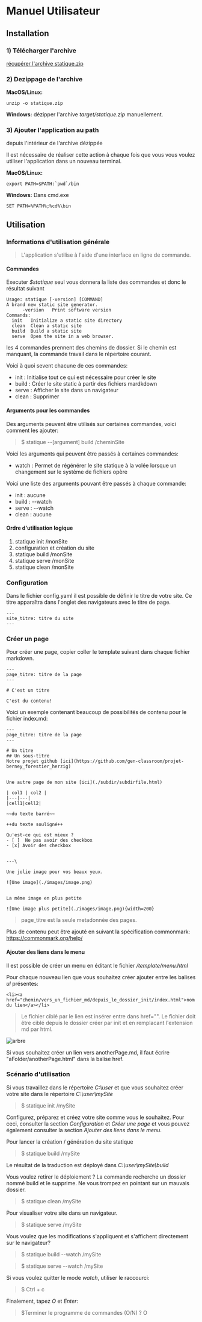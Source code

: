 # Manuel Utilisateur

## Installation

### 1) Télécharger l'archive
[récupérer l'archive statique.zip](https://github.com/gen-classroom/projet-berney_forestier_herzig/releases)

### 2) Dezippage de l'archive
**MacOS/Linux:**

```
unzip -o statique.zip
```

**Windows:**
dézipper l'archive *target/statique.zip* manuellement.

### 3) Ajouter l'application au path
 depuis l'intérieur de l'archive dézippée
 
Il est nécessaire de réaliser cette action à chaque fois que vous vous voulez utiliser l'application dans un nouveau terminal.
 
**MacOS/Linux:**  
```
export PATH=$PATH:`pwd`/bin
```

**Windows:**
Dans cmd.exe
```  
SET PATH=%PATH%;%cd%\bin
```

## Utilisation

### Informations d'utilisation générale

>L'application s'utilise à l'aide d'une interface en ligne de commande.

#### Commandes

Executer <i>$statique</i> seul vous donnera la liste des commandes et donc le résultat suivant
```	
Usage: statique [-version] [COMMAND]
A brand new static site generator.
      -version   Print software version
Commands:
  init   Initialize a static site directory
  clean  Clean a static site
  build  Build a static site
  serve  Open the site in a web browser.
```

les 4 commandes prennent des chemins de dossier. Si le chemin est manquant, la commande travail dans le répertoire
courant. 

Voici à quoi sevent chacune de ces commandes:
* init : Initialise tout ce qui est nécessaire pour créer le site
* build : Créer le site static à partir des fichiers mardkdown
* serve : Afficher le site dans un navigateur
* clean : Supprimer 

#### Arguments pour les commandes

Des arguments peuvent être utilisés sur certaines commandes, voici comment les ajouter:
>$ statique --[argument] build /cheminSite

Voici les arguments qui peuvent être passés à certaines commandes:
* watch : Permet de régénérer le site statique à la volée lorsque un changement sur le système de fichiers opère

Voici une liste des arguments pouvant être passés à chaque commande:
* init : aucune
* build : --watch
* serve : --watch
* clean : aucune

#### Ordre d'utilisation logique

1. statique init /monSite
2. configuration et création du site
3. statique build /monSite
4. statique serve /monSite
5. statique clean /monSite

### Configuration
Dans le fichier config.yaml il est possible de définir le titre de votre site. Ce titre
apparaîtra dans l'onglet des navigateurs avec le titre de page.
```
---
site_titre: titre du site
---
```

### Créer un page
Pour créer une page, copier coller le template suivant dans chaque fichier markdown.
```
---
page_titre: titre de la page
---

# C'est un titre

C'est du contenu!
```
Voici un exemple contenant beaucoup de possibilités de contenu pour le fichier index.md:
```
---
page_titre: titre de la page
---

# Un titre
## Un sous-titre
Notre projet github [ici](https://github.com/gen-classroom/projet-berney_forestier_herzig)


Une autre page de mon site [ici](./subdir/subdirfile.html)

| col1 | col2 |
|---|---|
|cell1|cell2|

~~du texte barré~~

++du texte souligné++

Qu'est-ce qui est mieux ?
- [ ]  Ne pas avoir des checkbox
- [x] Avoir des checkbox


---\

Une jolie image pour vos beaux yeux.

![Une image](./images/image.png)


La même image en plus petite

![Une image plus petite](./images/image.png){width=200}

```

> page_titre est la seule metadonnée des pages.

Plus de contenu peut être ajouté en suivant la spécification commonmark:
https://commonmark.org/help/

#### Ajouter des liens dans le menu
Il est possible de créer un menu en éditant le fichier <i>/template/menu.html</i>

Pour chaque nouveau lien que vous souhaitez créer ajouter entre les balises <i>ul</i> présentes:
```
<li><a href="chemin/vers_un_fichier_md/depuis_le_dossier_init/index.html">nom du lien</a></li>
````
> Le fichier ciblé par le lien est insérer entre dans href="<fichier ici>". Le fichier doit être ciblé depuis 
> le dossier créer par init et en remplacant l'extension md par html.

![arbre](figures/arbre.png)
			      	    
Si vous souhaitez créer un lien vers anotherPage.md, il faut écrire "aFolder/anotherPage.html" dans la balise href.

### Scénario d'utilisation

Si vous travaillez dans le répertoire <i>C:\user</i> et que vous souhaitez créer votre site dans le répertoire <i>C:\user\mySite</i>
>$ statique init /mySite

Configurez, préparez et créez votre site comme vous le souhaitez.
Pour ceci, consulter la section *Configuration* et *Créer une page* et vous pouvez également consulter  la section *Ajouter des liens dans le menu*.

Pour lancer la création / génération du site statique
>$ statique build /mySite

Le résultat de la traduction est déployé dans <i>C:\user\mySite\build</i>

Vous voulez retirer le déploiement ?
La commande recherche un dossier nommé build et le supprime. Ne vous trompez en pointant sur un mauvais dossier.
>$ statique clean /mySite

Pour visualiser votre site dans un navigateur.
>$ statique serve /mySite

Vous voulez que les modifications s'appliquent et s'affichent directement sur le navigateur?
>$ statique build --watch /mySite
	
>$ statique serve --watch /mySite

Si vous voulez quitter le mode *watch*, utiliser le raccourci:
>$ Ctrl + c

Finalement, tapez *O* et *Enter*:

>$Terminer le programme de commandes (O/N) ? O
